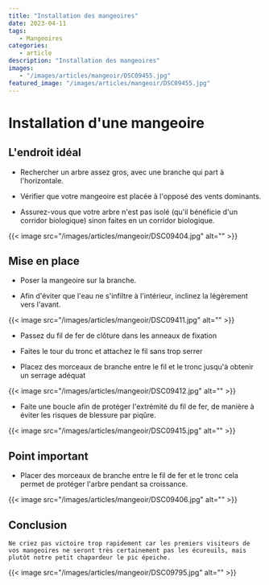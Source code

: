 ```yaml
---
title: "Installation des mangeoires"
date: 2023-04-11
tags: 
   - Mangeoires
categories:
   - article
description: "Installation des mangeoires"
images:
   - "/images/articles/mangeoir/DSC09455.jpg"
featured_image: "/images/articles/mangeoir/DSC09455.jpg"
---
```


# Installation d'une mangeoire



## L'endroit idéal 
- Rechercher un arbre assez gros, avec une branche qui part à l'horizontale. 

- Vérifier que votre mangeoire est placée à l'opposé des vents dominants. 

- Assurez-vous que votre arbre n'est pas isolé (qu'il bénéficie d'un corridor biologique) sinon faites en un corridor biologique. 

{{< image src="/images/articles/mangeoir/DSC09404.jpg" alt="" >}} 


## Mise en place 

- Poser la mangeoire sur la branche. 

- Afin d'éviter que l'eau ne s'infiltre à l'intérieur, inclinez la légèrement vers l'avant. 

{{< image src="/images/articles/mangeoir/DSC09411.jpg" alt="" >}} 

- Passez du fil de fer de clôture dans les anneaux de fixation

- Faites le tour du tronc et attachez le fil sans trop serrer

- Placez des morceaux de branche entre le fil et le tronc jusqu'à obtenir un serrage adéquat 

{{< image src="/images/articles/mangeoir/DSC09412.jpg" alt="" >}} 

- Faite une boucle afin de protéger l'extrémité du fil de fer, de manière à éviter les risques de blessure par piqûre. 

{{< image src="/images/articles/mangeoir/DSC09415.jpg" alt="" >}} 


## Point important 
- Placer des morceaux de branche entre le fil de fer et le tronc cela permet de protéger l'arbre pendant sa croissance. 

{{< image src="/images/articles/mangeoir/DSC09406.jpg" alt="" >}} 


## Conclusion 
    Ne criez pas victoire trop rapidement car les premiers visiteurs de vos mangeoires ne seront très certainement pas les écureuils, mais plutôt notre petit chapardeur le pic épeiche.

{{< image src="/images/articles/mangeoir/DSC09795.jpg" alt="" >}} 

